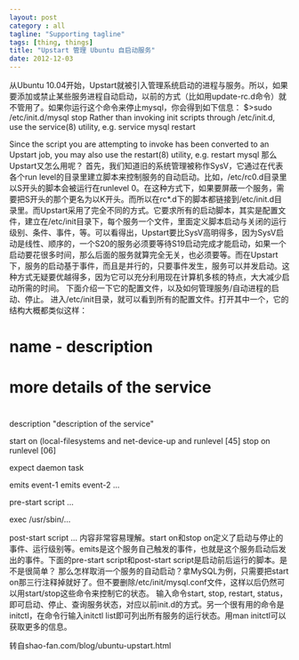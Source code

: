 ```yaml
---
layout: post
category : all
tagline: "Supporting tagline"
tags: [thing, things]
title: "Upstart 管理 Ubuntu 自启动服务"
date: 2012-12-03
---
```

从Ubuntu 10.04开始，Upstart就被引入管理系统启动的进程与服务。所以，如果要添加或禁止某些服务进程自动启动，以前的方式（比如用update-rc.d命令）就不管用了。如果你运行这个命令来停止mysql，你会得到如下信息：
\$&gt;sudo /etc/init.d/mysql stop
Rather than invoking init scripts through /etc/init.d, use the service(8)
utility, e.g. service mysql restart
 
Since the script you are attempting to invoke has been converted to an
Upstart job, you may also use the restart(8) utility, e.g. restart mysql
那么Upstart又怎么用呢？
首先，我们知道旧的系统管理被称作SysV，它通过在代表各个run level的目录里建立脚本来控制服务的自动启动。比如，/etc/rc0.d目录里以S开头的脚本会被运行在runlevel 0。在这种方式下，如果要屏蔽一个服务，需要把S开头的那个更名为以K开头。而所以在rc*.d下的脚本都链接到/etc/init.d目录里。而Upstart采用了完全不同的方式。它要求所有的启动脚本，其实是配置文件，建立在/etc/init目录下，每个服务一个文件，里面定义脚本启动与关闭的运行级别、条件、事件，等。可以看得出，Upstart要比SysV高明得多，因为SysV启动是线性、顺序的，一个S20的服务必须要等待S19启动完成才能启动，如果一个启动要花很多时间，那么后面的服务就算完全无关，也必须要等。而在Upstart下，服务的启动基于事件，而且是并行的，只要事件发生，服务可以并发启动。这种方式无疑要优越得多，因为它可以充分利用现在计算机多核的特点，大大减少启动所需的时间。
下面介绍一下它的配置文件，以及如何管理服务/自动进程的启动、停止。
进入/etc/init目录，就可以看到所有的配置文件。打开其中一个，它的结构大概都类似这样：
# name - description
#
# more details of the service
#
 
description     &quot;description of the service&quot;
 
start on (local-filesystems
	  and net-device-up
	  and runlevel [45]
stop on runlevel [06]
 
expect daemon
task
 
emits event-1
emits event-2
...
 
pre-start script
	...
 
exec /usr/sbin/...
 
post-start script
	...
内容非常容易理解。start on和stop on定义了启动与停止的事件、运行级别等。emits是这个服务自己触发的事件，也就是这个服务启动后发出的事件。下面的pre-start script和post-start script是启动前后运行的脚本。是不是很简单？
那么怎样取消一个服务的自动启动？拿MySQL为例，只需要把start on那三行注释掉就好了。但不要删除/etc/init/mysql.conf文件，这样以后仍然可以用start/stop这些命令来控制它的状态。
输入命令start, stop, restart, status，即可启动、停止、查询服务状态，对应以前init.d的方式。另一个很有用的命令是initctl，在命令行输入initctl list即可列出所有服务的运行状态。用man initctl可以获取更多的信息。

转自shao-fan.com/blog/ubuntu-upstart.html